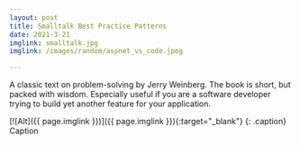 ```yaml
---
layout: post
title: Smalltalk Best Practice Patterns
date: 2021-3-21
imglink: smalltalk.jpg
imglink: /images/random/aspnet_vs_code.jpeg

---
```


A classic text on problem-solving by Jerry Weinberg. The book is short, but packed with wisdom. Especially useful if you are a software developer trying to build yet another feature for your application.

[![Alt]({{ page.imglink }})]({{ page.imglink }}){:target="_blank"} 
{: .caption}
Caption

<div class="book centered">
  <a target="_blank" href="/images/books/{{ page.imglink }}">
    <img src="/images/books/{{ page.imglink }}" alt="">
  </a>
</div>  

<div class="random centered">
  <a target="_blank" href="/images/random/">
    <img src="/images/random/" alt="">
  </a>
  <div class="caption"></div>
</div>


